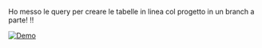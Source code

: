 Ho messo le query per creare le tabelle in linea col progetto in un branch a parte!  !!

[![Demo](https://img.youtube.com/vi/xKgXkmXjBeE/0.jpg)](https://www.youtube.com/watch?v=xKgXkmXjBeE)
